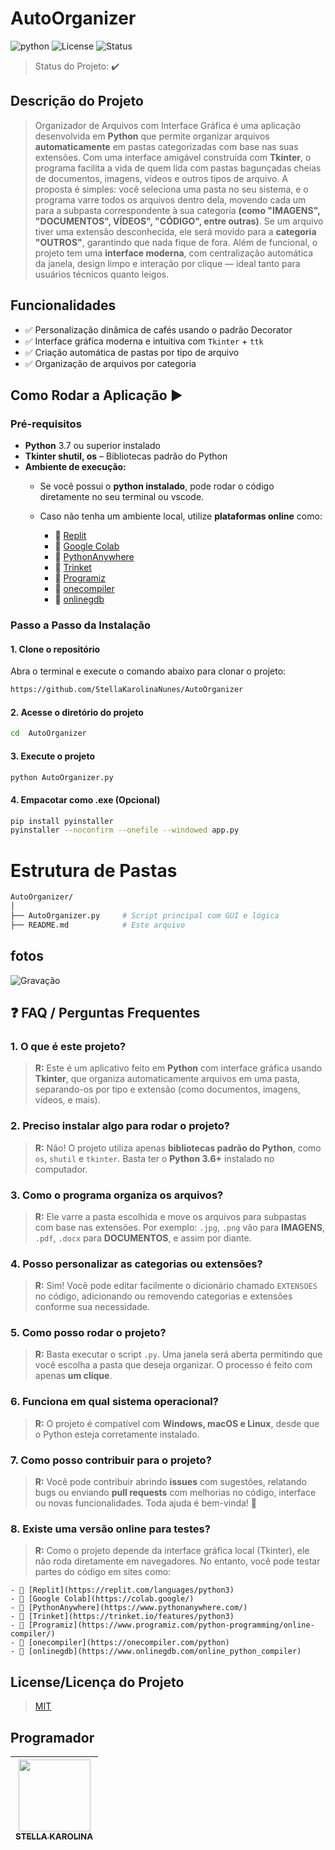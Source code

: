 # AutoOrganizer

![python](https://img.shields.io/static/v1?label=python&message=python&color=yellow&style=for-the-badge&logo=python)
![License](http://img.shields.io/static/v1?label=License&message=MIT&color=green&style=for-the-badge)
![Status](http://img.shields.io/static/v1?label=STATUS&message=CONCLUIDO&color=GREEN&style=for-the-badge)
> Status do Projeto: :heavy_check_mark:


## Descrição do Projeto

> Organizador de Arquivos com Interface Gráfica é uma aplicação desenvolvida em **Python** que permite organizar arquivos **automaticamente** em pastas categorizadas com base nas suas extensões. Com uma interface
> amigável construída com **Tkinter**, o programa facilita a vida de quem lida com pastas bagunçadas cheias de documentos, imagens, vídeos e outros tipos de arquivo.
> A proposta é simples: você seleciona uma pasta no seu sistema, e o programa varre todos os arquivos dentro dela, movendo cada um para a subpasta correspondente à sua categoria **(como "IMAGENS", "DOCUMENTOS",
> VÍDEOS", "CÓDIGO", entre outras)**. Se um arquivo tiver uma extensão desconhecida, ele será movido para a **categoria "OUTROS"**, garantindo que nada fique de fora.
> Além de funcional, o projeto tem uma **interface moderna**, com centralização automática da janela, design limpo e interação por clique — ideal tanto para usuários técnicos quanto leigos.

## Funcionalidades

- ✅ Personalização dinâmica de cafés usando o padrão Decorator
- ✅ Interface gráfica moderna e intuitiva com `Tkinter` + `ttk`
- ✅ Criação automática de pastas por tipo de arquivo
- ✅ Organização de arquivos por categoria

## Como Rodar a Aplicação :arrow_forward:

### Pré-requisitos  

- **Python** 3.7 ou superior instalado
- **Tkinter shutil, os** – Bibliotecas padrão do Python
- **Ambiente de execução:**  
  - Se você possui o **python instalado**, pode rodar o código diretamente no seu terminal ou vscode.  
  - Caso não tenha um ambiente local, utilize **plataformas online** como:  

    - 🔗 [Replit](https://replit.com/languages/python3)  
    - 🔗 [Google Colab](https://colab.google/)  
    - 🔗 [PythonAnywhere](https://www.pythonanywhere.com/)   
    - 🔗 [Trinket](https://trinket.io/features/python3)  
    - 🔗 [Programiz](https://www.programiz.com/python-programming/online-compiler/)
    - 🔗 [onecompiler](https://onecompiler.com/python)
    - 🔗 [onlinegdb](https://www.onlinegdb.com/online_python_compiler)
  
### Passo a Passo da Instalação

#### 1. Clone o repositório  
Abra o terminal e execute o comando abaixo para clonar o projeto:  
```bash  
https://github.com/StellaKarolinaNunes/AutoOrganizer
```

#### 2. Acesse o diretório do projeto

```bash  
cd  AutoOrganizer
```

#### 3. Execute o projeto

```bash  
python AutoOrganizer.py
```
#### 4. Empacotar como .exe (Opcional)

```bash  
pip install pyinstaller
pyinstaller --noconfirm --onefile --windowed app.py
```


# Estrutura de Pastas

```bash  
AutoOrganizer/
│
├── AutoOrganizer.py     # Script principal com GUI e lógica
├── README.md            # Este arquivo

```

## fotos 

![Gravação](https://github.com/user-attachments/assets/2a61656b-e2c3-4d83-9cf1-fe0e8c23369a)


## ❓ FAQ / Perguntas Frequentes

### 1. O que é este projeto?
> **R:** Este é um aplicativo feito em **Python** com interface gráfica usando **Tkinter**, que organiza automaticamente arquivos em uma pasta, separando-os por tipo e extensão (como documentos, imagens, vídeos, e mais).

### 2. Preciso instalar algo para rodar o projeto?
> **R:** Não! O projeto utiliza apenas **bibliotecas padrão do Python**, como `os`, `shutil` e `tkinter`. Basta ter o **Python 3.6+** instalado no computador.

### 3. Como o programa organiza os arquivos?
> **R:** Ele varre a pasta escolhida e move os arquivos para subpastas com base nas extensões. Por exemplo: `.jpg`, `.png` vão para **IMAGENS**, `.pdf`, `.docx` para **DOCUMENTOS**, e assim por diante.

### 4. Posso personalizar as categorias ou extensões?
> **R:** Sim! Você pode editar facilmente o dicionário chamado `EXTENSOES` no código, adicionando ou removendo categorias e extensões conforme sua necessidade.

### 5. Como posso rodar o projeto?
> **R:** Basta executar o script `.py`. Uma janela será aberta permitindo que você escolha a pasta que deseja organizar. O processo é feito com apenas **um clique**.

### 6. Funciona em qual sistema operacional?
> **R:** O projeto é compatível com **Windows, macOS e Linux**, desde que o Python esteja corretamente instalado.

### 7. Como posso contribuir para o projeto?
> **R:** Você pode contribuir abrindo **issues** com sugestões, relatando bugs ou enviando **pull requests** com melhorias no código, interface ou novas funcionalidades. Toda ajuda é bem-vinda! 🚀

### 8. Existe uma versão online para testes?
> **R:** Como o projeto depende da interface gráfica local (Tkinter), ele não roda diretamente em navegadores. No entanto, você pode testar partes do código em sites como:

    - 🔗 [Replit](https://replit.com/languages/python3)  
    - 🔗 [Google Colab](https://colab.google/)  
    - 🔗 [PythonAnywhere](https://www.pythonanywhere.com/)   
    - 🔗 [Trinket](https://trinket.io/features/python3)  
    - 🔗 [Programiz](https://www.programiz.com/python-programming/online-compiler/)
    - 🔗 [onecompiler](https://onecompiler.com/python)
    - 🔗 [onlinegdb](https://www.onlinegdb.com/online_python_compiler)

## License/Licença do Projeto  

> [MIT](./License)

## Programador

| [<img loading="lazy" src="https://github.com/StellaKarolinaNunes.png" width="115"><br><sub>STELLA KAROLINA</sub>](https://github.com/StellaKarolinaNunes) |
| :---: |



